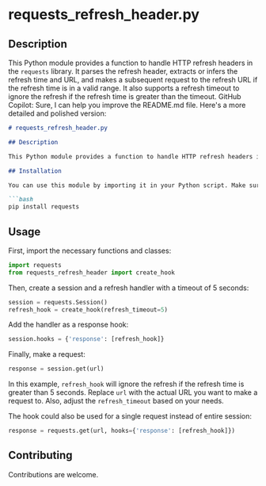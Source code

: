 # requests_refresh_header.py

## Description

This Python module provides a function to handle HTTP refresh headers in the `requests` library. It parses the refresh header, extracts or infers the refresh time and URL, and makes a subsequent request to the refresh URL if the refresh time is in a valid range. It also supports a refresh timeout to ignore the refresh if the refresh time is greater than the timeout.
GitHub Copilot: Sure, I can help you improve the README.md file. Here's a more detailed and polished version:

```markdown
# requests_refresh_header.py

## Description

This Python module provides a function to handle HTTP refresh headers in the `requests` library. It parses the refresh header, extracts the refresh time and URL, and makes a subsequent request to the refresh URL if the refresh time is non-negative. It also supports a refresh timeout to ignore the refresh if the refresh time is greater than the timeout.

## Installation

You can use this module by importing it in your Python script. Make sure to have the `requests` library installed in your environment. If not, you can install it using pip:

```bash
pip install requests
```

## Usage

First, import the necessary functions and classes:

```python
import requests
from requests_refresh_header import create_hook
```

Then, create a session and a refresh handler with a timeout of 5 seconds:

```python
session = requests.Session()
refresh_hook = create_hook(refresh_timeout=5)
```

Add the handler as a response hook:

```python
session.hooks = {'response': [refresh_hook]}
```

Finally, make a request:

```python
response = session.get(url)
```

In this example, `refresh_hook` will ignore the refresh if the refresh time is greater than 5 seconds. Replace `url` with the actual URL you want to make a request to. Also, adjust the `refresh_timeout` based on your needs.


The hook could also be used for a single request instead of entire session:

```python
response = requests.get(url, hooks={'response': [refresh_hook]})
```

## Contributing

Contributions are welcome.